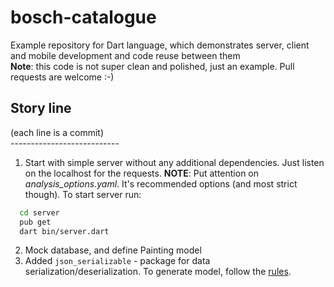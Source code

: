# bosch-catalogue
Example repository for Dart language, which demonstrates server, client and mobile development and code reuse between them  
**Note**: this code is not super clean and polished, just an example. Pull requests are welcome :-)

## Story line
(each line is a commit)  
       ---------------------------
1. Start with simple server without any additional dependencies. Just listen on the localhost for the requests.
  **NOTE**: Put attention on *analysis_options.yaml*. It's recommended options (and most strict though).
  To start server run:
  ```zsh
    cd server
    pub get
    dart bin/server.dart
  ```
2. Mock database, and define Painting model
3. Added `json_serializable` - package for data serialization/deserialization. To generate model, follow the [rules](https://github.com/dart-lang/json_serializable/tree/master/example).